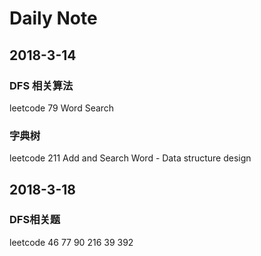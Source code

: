 # Daily Note

## 2018-3-14

### DFS 相关算法

leetcode 79 Word Search

### 字典树

leetcode 211 Add and Search Word - Data structure design

## 2018-3-18

### DFS相关题

leetcode  46 77 90 216 39 392